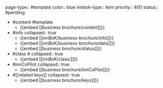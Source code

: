 page-type:: #template
color:: blue
innbok-type:: item
priority:: 400
status:: #pending

- #content #template
	- {{embed [[business brochure/content]]}}
- #info
  collapsed:: true
	- {{embed [[innBoK/business-brochure/info]]}}
	- {{embed [[innBoK/business-brochure/data]]}}
	- {{embed [[business brochure/status]]}}
- #class #
  collapsed:: true
	- {{embed [[innBoK/class/]]}}
- #innCoPilot
  collapsed:: true
	- {{embed [[business brochure/innCoPilot]]}}
- #[[related keys]]
  collapsed:: true
	- {{embed [[business brochure/keys]]}}